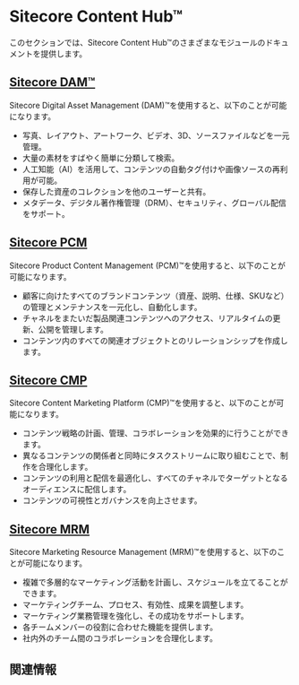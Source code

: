 # Sitecore Content Hub™

このセクションでは、Sitecore Content Hub™のさまざまなモジュールのドキュメントを提供します。

## [Sitecore DAM™](content-user-manual/intro.md)

Sitecore Digital Asset Management (DAM)™を使用すると、以下のことが可能になります。

* 写真、レイアウト、アートワーク、ビデオ、3D、ソースファイルなどを一元管理。
* 大量の素材をすばやく簡単に分類して検索。
* 人工知能（AI）を活用して、コンテンツの自動タグ付けや画像ソースの再利用が可能。
* 保存した資産のコレクションを他のユーザーと共有。
* メタデータ、デジタル著作権管理（DRM）、セキュリティ、グローバル配信をサポート。

## [Sitecore PCM](pcm/introduction.md)

Sitecore Product Content Management (PCM)™を使用すると、以下のことが可能になります。

* 顧客に向けたすべてのブランドコンテンツ（資産、説明、仕様、SKUなど）の管理とメンテナンスを一元化し、自動化します。
* チャネルをまたいだ製品関連コンテンツへのアクセス、リアルタイムの更新、公開を管理します。
* コンテンツ内のすべての関連オブジェクトとのリレーションシップを作成します。

## [Sitecore CMP](cmp/cmp-intro.md)
Sitecore Content Marketing Platform (CMP)™を使用すると、以下のことが可能になります。

* コンテンツ戦略の計画、管理、コラボレーションを効果的に行うことができます。
* 異なるコンテンツの関係者と同時にタスクストリームに取り組むことで、制作を合理化します。
* コンテンツの利用と配信を最適化し、すべてのチャネルでターゲットとなるオーディエンスに配信します。
* コンテンツの可視性とガバナンスを向上させます。

## [Sitecore MRM](marketing-resource-management/introduction.md)

Sitecore Marketing Resource Management (MRM)™を使用すると、以下のことが可能になります。

* 複雑で多層的なマーケティング活動を計画し、スケジュールを立てることができます。
* マーケティングチーム、プロセス、有効性、成果を調整します。
* マーケティング業務管理を強化し、その成功をサポートします。
* 各チームメンバーの役割に合わせた機能を提供します。
* 社内外のチーム間のコラボレーションを合理化します。

## 関連情報

